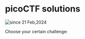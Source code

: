 # picoCTF solutions
<img src="https://komarev.com/ghpvc/?username=CTF-isaka&label=picoCTFs&color=0e75b6&style=flat" alt="since 21 Feb,2024" />

Choose your certain challenge:
